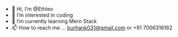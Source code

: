 - 👋 Hi, I’m @Ethleo
- 👀 I’m interested in coding
- 🌱 I’m currently learning Mern Stack
- 📫 How to reach me ... burhank031@gmail.com or +91 7006316162

<!---
Ethleo/Ethleo is a ✨ special ✨ repository because its `README.md` (this file) appears on your GitHub profile.
You can click the Preview link to take a look at your changes.
--->
